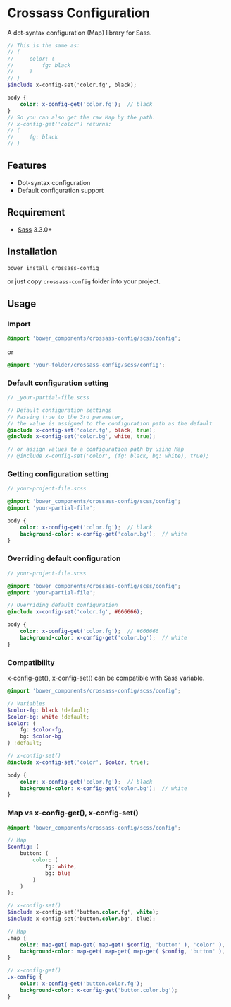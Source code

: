 # Crossass Configuration

A dot-syntax configuration (Map) library for Sass.

```scss
// This is the same as:
// (
//     color: (
//         fg: black
//     )
// )
$include x-config-set('color.fg', black);

body {
    color: x-config-get('color.fg');  // black
}
// So you can also get the raw Map by the path.
// x-config-get('color') returns:
// (
//     fg: black
// )
```

## Features

* Dot-syntax configuration
* Default configuration support

## Requirement

* [Sass](http://sass-lang.com/) 3.3.0+

## Installation

```sh
bower install crossass-config
```

or just copy ```crossass-config``` folder into your project.

## Usage

### Import

```scss
@import 'bower_components/crossass-config/scss/config';
```

or

```scss
@import 'your-folder/crossass-config/scss/config';
```

### Default configuration setting

```scss
// _your-partial-file.scss

// Default configuration settings
// Passing true to the 3rd parameter,
// the value is assigned to the configuration path as the default
@include x-config-set('color.fg', black, true);
@include x-config-set('color.bg', white, true);

// or assign values to a configuration path by using Map
// @include x-config-set('color', (fg: black, bg: white), true);
```

### Getting configuration setting

```scss
// your-project-file.scss

@import 'bower_components/crossass-config/scss/config';
@import 'your-partial-file';

body {
    color: x-config-get('color.fg');  // black
    background-color: x-config-get('color.bg');  // white
}
```

### Overriding default configuration

```scss
// your-project-file.scss

@import 'bower_components/crossass-config/scss/config';
@import 'your-partial-file';

// Overriding default configuration
@include x-config-set('color.fg', #666666);

body {
    color: x-config-get('color.fg');  // #666666
    background-color: x-config-get('color.bg');  // white
}
```

### Compatibility

x-config-get(), x-config-set() can be compatible with Sass variable.

```scss
@import 'bower_components/crossass-config/scss/config';

// Variables
$color-fg: black !default;
$color-bg: white !default;
$color: (
    fg: $color-fg,
    bg: $color-bg
) !default;

// x-config-set()
@include x-config-set('color', $color, true);

body {
    color: x-config-get('color.fg');  // black
    background-color: x-config-get('color.bg');  // white
}
```

### Map vs x-config-get(), x-config-set()

```scss
@import 'bower_components/crossass-config/scss/config';

// Map
$config: (
    button: (
        color: (
            fg: white,
            bg: blue
        )
    )
);

// x-config-set()
$include x-config-set('button.color.fg', white);
$include x-config-set('button.color.bg', blue);

// Map
.map {
    color: map-get( map-get( map-get( $config, 'button' ), 'color' ), 'fg' );
    background-color: map-get( map-get( map-get( $config, 'button' ), 'color' ), 'bg' );
}

// x-config-get()
.x-config {
    color: x-config-get('button.color.fg');
    background-color: x-config-get('button.color.bg');
}
```
